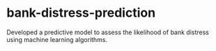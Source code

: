 # bank-distress-prediction
Developed a predictive model to assess the likelihood of bank distress using machine learning algorithms.
